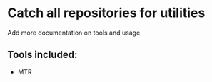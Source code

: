 # Catch all repositories for utilities

Add more documentation on tools and usage

## Tools included:

* MTR
